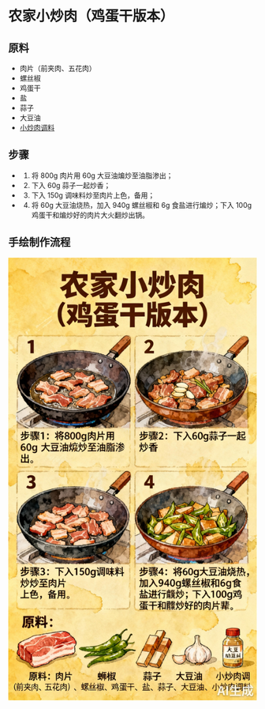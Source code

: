 # 农家小炒肉（鸡蛋干版本）

## 原料
- 肉片（前夹肉、五花肉）
- 螺丝椒
- 鸡蛋干
- 盐
- 蒜子
- 大豆油
- [小炒肉调料](/配料/小炒肉调料.md)

## 步骤
- 1. 将 800g 肉片用 60g 大豆油煸炒至油脂渗出；
- 2. 下入 60g 蒜子一起炒香；
- 3. 下入 150g 调味料炒至肉片上色，备用；
- 4. 将 60g 大豆油烧热，加入 940g 螺丝椒和 6g 食盐进行煸炒；下入 100g 鸡蛋干和煸炒好的肉片大火翻炒出锅。

## 手绘制作流程

![手绘制作流程](../images/炒菜/农家小炒肉（鸡蛋干）.jpg)
